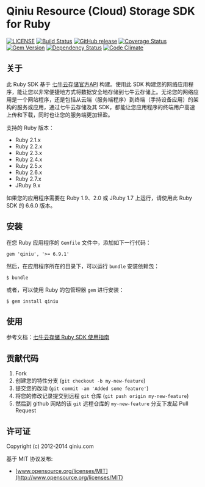 # Qiniu Resource (Cloud) Storage SDK for Ruby

[![LICENSE](https://img.shields.io/github/license/qiniu/ruby-sdk.svg)](https://github.com/qiniu/ruby-sdk/blob/master/LICENSE)
[![Build Status](https://travis-ci.org/qiniu/ruby-sdk.svg?branch=develop)](https://travis-ci.org/qiniu/ruby-sdk)
[![GitHub release](https://img.shields.io/github/v/tag/qiniu/ruby-sdk.svg?label=release)](https://github.com/qiniu/ruby-sdk/releases)
[![Coverage Status](https://codecov.io/gh/qiniu/ruby-sdk/branch/develop/graph/badge.svg)](https://codecov.io/gh/qiniu/ruby-sdk)
[![Gem Version](https://badge.fury.io/rb/qiniu.svg)](http://badge.fury.io/rb/qiniu)
[![Dependency Status](https://gemnasium.com/qiniu/ruby-sdk.svg)](https://gemnasium.com/qiniu/ruby-sdk)
[![Code Climate](https://codeclimate.com/github/qiniu/ruby-sdk.svg)](https://codeclimate.com/github/qiniu/ruby-sdk)

## 关于

此 Ruby SDK 基于 [七牛云存储官方API](http://developer.qiniu.com/docs/v6/index.html) 构建。使用此 SDK 构建您的网络应用程序，能让您以非常便捷地方式将数据安全地存储到七牛云存储上。无论您的网络应用是一个网站程序，还是包括从云端（服务端程序）到终端（手持设备应用）的架构的服务或应用，通过七牛云存储及其 SDK，都能让您应用程序的终端用户高速上传和下载，同时也让您的服务端更加轻盈。

支持的 Ruby 版本：

* Ruby 2.1.x
* Ruby 2.2.x
* Ruby 2.3.x
* Ruby 2.4.x
* Ruby 2.5.x
* Ruby 2.6.x
* Ruby 2.7.x
* JRuby 9.x

如果您的应用程序需要在 Ruby 1.9、2.0 或 JRuby 1.7 上运行，请使用此 Ruby SDK 的 6.6.0 版本。

## 安装

在您 Ruby 应用程序的 `Gemfile` 文件中，添加如下一行代码：

    gem 'qiniu', '>= 6.9.1'

然后，在应用程序所在的目录下，可以运行 `bundle` 安装依赖包：

    $ bundle

或者，可以使用 Ruby 的包管理器 `gem` 进行安装：

    $ gem install qiniu

## 使用

参考文档：[七牛云存储 Ruby SDK 使用指南](http://developer.qiniu.com/docs/v6/sdk/ruby-sdk.html)

## 贡献代码

1. Fork
2. 创建您的特性分支 (`git checkout -b my-new-feature`)
3. 提交您的改动 (`git commit -am 'Added some feature'`)
4. 将您的修改记录提交到远程 `git` 仓库 (`git push origin my-new-feature`)
5. 然后到 github 网站的该 `git` 远程仓库的 `my-new-feature` 分支下发起 Pull Request

## 许可证

Copyright (c) 2012-2014 qiniu.com

基于 MIT 协议发布:

* [www.opensource.org/licenses/MIT](http://www.opensource.org/licenses/MIT)


